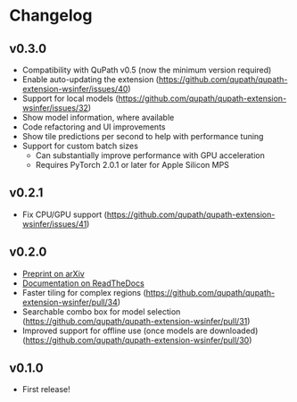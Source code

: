# Changelog

## v0.3.0

* Compatibility with QuPath v0.5 (now the minimum version required)
* Enable auto-updating the extension (https://github.com/qupath/qupath-extension-wsinfer/issues/40)
* Support for local models (https://github.com/qupath/qupath-extension-wsinfer/issues/32)
* Show model information, where available
* Code refactoring and UI improvements
* Show tile predictions per second to help with performance tuning
* Support for custom batch sizes
  * Can substantially improve performance with GPU acceleration
  * Requires PyTorch 2.0.1 or later for Apple Silicon MPS

## v0.2.1

* Fix CPU/GPU support (https://github.com/qupath/qupath-extension-wsinfer/issues/41)

## v0.2.0

* [Preprint on arXiv](https://arxiv.org/abs/2309.04631)
* [Documentation on ReadTheDocs](https://qupath.readthedocs.io/en/0.4/docs/deep/wsinfer.html)
* Faster tiling for complex regions (https://github.com/qupath/qupath-extension-wsinfer/pull/34)
* Searchable combo box for model selection (https://github.com/qupath/qupath-extension-wsinfer/pull/31)
* Improved support for offline use (once models are downloaded) (https://github.com/qupath/qupath-extension-wsinfer/pull/30)

## v0.1.0

* First release!
